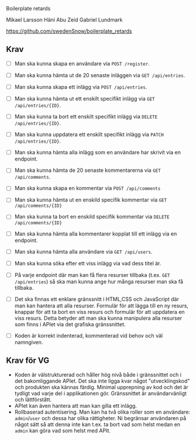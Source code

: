 Boilerplate retards

Mikael Larsson
Häni Abu Zeid
Gabriel Lundmark

https://github.com/swedenSnow/boilerplate_retards

## Krav

- [ ] Man ska kunna skapa en användare via `POST /register`.

- [ ] Man ska kunna hämta ut de 20 senaste inläggen via `GET /api/entries`.
- [ ] Man ska kunna skapa ett inlägg via `POST /api/entries`.
- [ ] Man ska kunna hämta ut ett enskilt specifikt inlägg via `GET /api/entries/{ID}`.
- [ ] Man ska kunna ta bort ett enskilt specifikt inlägg via `DELETE /api/entries/{ID}`.
- [ ] Man ska kunna uppdatera ett enskilt specifikt inlägg via `PATCH /api/entries/{ID}`.

- [ ] Man ska kunna hämta alla inlägg som en användare har skrivit via en endpoint.
- [ ] Man ska kunna hämta de 20 senaste kommentarerna via `GET /api/comments`.
- [ ] Man ska kunna skapa en kommentar via `POST /api/comments`
- [ ] Man ska kunna hämta ut en enskild specifik kommentar via `GET /api/comments/{ID}`
- [ ] Man ska kunna ta bort en enskild specifik kommentar via `DELETE /api/comments/{ID}`
- [ ] Man ska kunna hämta alla kommentarer kopplat till ett inlägg via en endpoint.
- [ ] Man ska kunna hämta alla användare via `GET /api/users`.
- [ ] Man ska kunna söka efter ett viss inlägg via vad dess titel är.
- [ ] På varje endpoint där man kan få flera resurser tillbaka (t.ex. `GET /api/entries`) så ska man kunna ange hur många resurser man ska få tillbaka.
- [ ] Det ska finnas ett enklare gränssnitt i HTML,CSS och JavaScript där man kan hantera att alla resurser. Formulär för att lägga till en ny resurs, knappar för att ta bort en viss resurs och formulär för att uppdatera en viss resurs. Detta betyder att man ska kunna manipulera alla resurser som finns i APIet via det grafiska gränssnittet.
- [ ] Koden är korrekt indenterad, kommenterad vid behov och väl namngiven.


## Krav för VG

* Koden är välstrukturerad och håller hög nivå både i gränssnittet och i det bakomliggande APIet. Det ska inte ligga kvar något "utvecklingskod" och produkten ska kännas färdig. Minimal upprepning av kod och det är tydligt vad varje del i applikationen gör. Gränssnittet är användarvänligt och lättförstått.
* APIet kan även hantera att man kan gilla ett inlägg.
* Rollbaserad autentisering. Man kan ha två olika roller som en användare: `admin`/`user` och dessa har olika rättigheter. Ni begränsar användaren på något sätt så att denna inte kan t.ex. ta bort vad som helst medan en `admin` kan göra vad som helst med APIt.
